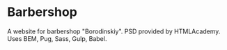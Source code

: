 # Barbershop
A website for barbershop "Borodinskiy". PSD provided by HTMLAcademy. Uses BEM, Pug, Sass, Gulp, Babel.
